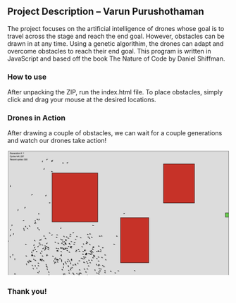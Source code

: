 ## Project Description – Varun Purushothaman

The project focuses on the artificial intelligence of drones whose goal is to travel across the stage and reach the end goal. However, obstacles can be drawn in at any time. Using a genetic algorithim, the drones can adapt and overcome obstacles to reach their end goal. This program is written in JavaScript and based off the book The Nature of Code by Daniel Shiffman.

### How to use

After unpacking the ZIP, run the index.html file. To place obstacles, simply click and drag your mouse at the desired locations.

### Drones in Action

After drawing a couple of obstacles, we can wait for a couple generations and watch our drones take action!

![Display Image](resources/pic1.png)

### Thank you!
